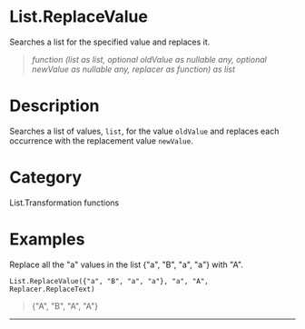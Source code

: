 ﻿# List.ReplaceValue
Searches a list for the specified value and replaces it.
> _function (list as list, optional oldValue as nullable any, optional newValue as nullable any, replacer as function) as list_
# Description 
Searches a list of values, <code>list</code>, for the value <code>oldValue</code> and replaces each occurrence with the replacement value <code>newValue</code>.
# Category 
List.Transformation functions
# Examples 
Replace all the "a" values in the list {"a", "B", "a", "a"} with "A".
```
List.ReplaceValue({"a", "B", "a", "a"}, "a", "A", Replacer.ReplaceText)
```
> {"A", "B", "A", "A"}
***
